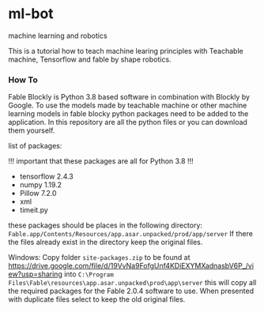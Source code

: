 # ml-bot
machine learning and robotics

This is a tutorial how to teach machine learing principles with Teachable machine, Tensorflow and fable by shape robotics.

### How To

Fable Blockly is Python 3.8 based software in combination with Blockly by Google. To use the models made by teachable machine or other machine learning models in fable blocky python packages need to be added to the application. In this repository are all the python files or you can download them yourself.

list of packages:

!!! important that these packages are all for Python 3.8 !!!

- tensorflow 2.4.3
- numpy	1.19.2
- Pillow 7.2.0
- xml
- timeit.py

these packages should be places in the following directory:
```Fable.app/Contents/Resources/app.asar.unpacked/prod/app/server```
If there the files already exist in the directory keep the original files.

Windows:
Copy folder ```site-packages.zip``` to be found at https://drive.google.com/file/d/19VvNa9FofgUnf4KDiEXYMXadnasbV6P_/view?usp=sharing into ```C:\Program Files\Fable\resources\app.asar.unpacked\prod\app\server``` this will copy all the required packages for the Fable 2.0.4 software to use. When presented with duplicate files select to keep the old original files.
